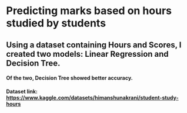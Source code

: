 # Predicting marks based on hours studied by students

##  Using a dataset containing Hours and Scores, I created two models: Linear Regression and Decision Tree.
#### Of the two, Decision Tree showed better accuracy.

#### Dataset link: https://www.kaggle.com/datasets/himanshunakrani/student-study-hours
